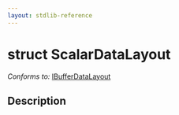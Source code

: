 ```yaml
---
layout: stdlib-reference
---
```


# struct ScalarDataLayout

*Conforms to:* [IBufferDataLayout](../../interfaces/ibufferdatalayout-017b/index)

## Description



